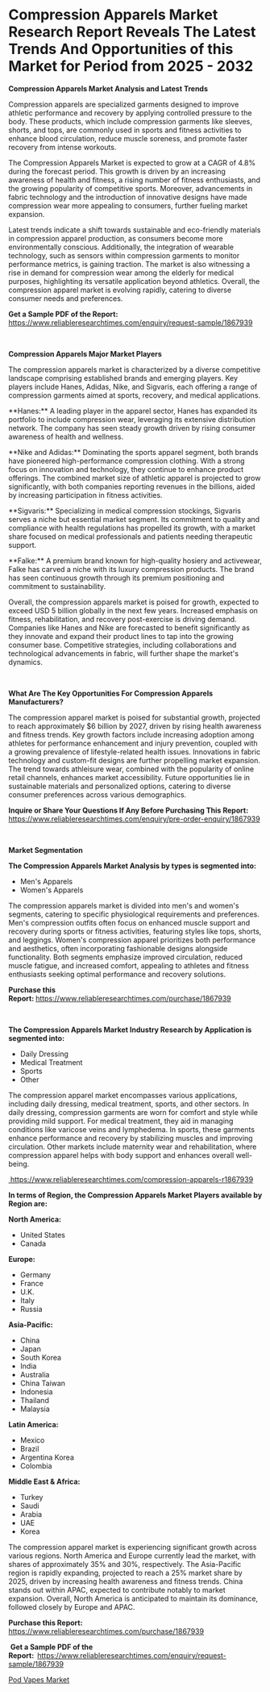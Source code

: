 <p><h1>Compression Apparels Market Research Report Reveals The Latest Trends And Opportunities of this Market for Period from 2025 - 2032</h1></p><p><strong>Compression Apparels Market Analysis and Latest Trends</strong></p>
<p><p>Compression apparels are specialized garments designed to improve athletic performance and recovery by applying controlled pressure to the body. These products, which include compression garments like sleeves, shorts, and tops, are commonly used in sports and fitness activities to enhance blood circulation, reduce muscle soreness, and promote faster recovery from intense workouts.</p><p>The Compression Apparels Market is expected to grow at a CAGR of 4.8% during the forecast period. This growth is driven by an increasing awareness of health and fitness, a rising number of fitness enthusiasts, and the growing popularity of competitive sports. Moreover, advancements in fabric technology and the introduction of innovative designs have made compression wear more appealing to consumers, further fueling market expansion.</p><p>Latest trends indicate a shift towards sustainable and eco-friendly materials in compression apparel production, as consumers become more environmentally conscious. Additionally, the integration of wearable technology, such as sensors within compression garments to monitor performance metrics, is gaining traction. The market is also witnessing a rise in demand for compression wear among the elderly for medical purposes, highlighting its versatile application beyond athletics. Overall, the compression apparel market is evolving rapidly, catering to diverse consumer needs and preferences.</p></p>
<p><strong>Get a Sample PDF of the Report:&nbsp;</strong> <a href="https://www.reliableresearchtimes.com/enquiry/request-sample/1867939?utm_campaign=2096&utm_medium=2&utm_source=Github&utm_content=ia&utm_term=10022025&utm_id=compression-apparels">https://www.reliableresearchtimes.com/enquiry/request-sample/1867939</a></p>
<p>&nbsp;</p>
<p><strong>Compression Apparels Major Market Players</strong></p>
<p><p>The compression apparels market is characterized by a diverse competitive landscape comprising established brands and emerging players. Key players include Hanes, Adidas, Nike, and Sigvaris, each offering a range of compression garments aimed at sports, recovery, and medical applications.</p><p>**Hanes:** A leading player in the apparel sector, Hanes has expanded its portfolio to include compression wear, leveraging its extensive distribution network. The company has seen steady growth driven by rising consumer awareness of health and wellness.</p><p>**Nike and Adidas:** Dominating the sports apparel segment, both brands have pioneered high-performance compression clothing. With a strong focus on innovation and technology, they continue to enhance product offerings. The combined market size of athletic apparel is projected to grow significantly, with both companies reporting revenues in the billions, aided by increasing participation in fitness activities.</p><p>**Sigvaris:** Specializing in medical compression stockings, Sigvaris serves a niche but essential market segment. Its commitment to quality and compliance with health regulations has propelled its growth, with a market share focused on medical professionals and patients needing therapeutic support.</p><p>**Falke:** A premium brand known for high-quality hosiery and activewear, Falke has carved a niche with its luxury compression products. The brand has seen continuous growth through its premium positioning and commitment to sustainability.</p><p>Overall, the compression apparels market is poised for growth, expected to exceed USD 5 billion globally in the next few years. Increased emphasis on fitness, rehabilitation, and recovery post-exercise is driving demand. Companies like Hanes and Nike are forecasted to benefit significantly as they innovate and expand their product lines to tap into the growing consumer base. Competitive strategies, including collaborations and technological advancements in fabric, will further shape the market's dynamics.</p></p>
<p>&nbsp;</p>
<p><strong>What Are The Key Opportunities For Compression Apparels Manufacturers?</strong></p>
<p><p>The compression apparel market is poised for substantial growth, projected to reach approximately $6 billion by 2027, driven by rising health awareness and fitness trends. Key growth factors include increasing adoption among athletes for performance enhancement and injury prevention, coupled with a growing prevalence of lifestyle-related health issues. Innovations in fabric technology and custom-fit designs are further propelling market expansion. The trend towards athleisure wear, combined with the popularity of online retail channels, enhances market accessibility. Future opportunities lie in sustainable materials and personalized options, catering to diverse consumer preferences across various demographics.</p></p>
<p><strong>Inquire or Share Your Questions If Any Before Purchasing This Report:</strong> <a href="https://www.reliableresearchtimes.com/enquiry/pre-order-enquiry/1867939?utm_campaign=2096&utm_medium=2&utm_source=Github&utm_content=ia&utm_term=10022025&utm_id=compression-apparels">https://www.reliableresearchtimes.com/enquiry/pre-order-enquiry/1867939</a></p>
<p>&nbsp;</p>
<p><strong>Market Segmentation</strong></p>
<p><strong>The Compression Apparels Market Analysis by types is segmented into:</strong></p>
<p><ul><li>Men's Apparels</li><li>Women's Apparels</li></ul></p>
<p><p>The compression apparels market is divided into men's and women's segments, catering to specific physiological requirements and preferences. Men's compression outfits often focus on enhanced muscle support and recovery during sports or fitness activities, featuring styles like tops, shorts, and leggings. Women's compression apparel prioritizes both performance and aesthetics, often incorporating fashionable designs alongside functionality. Both segments emphasize improved circulation, reduced muscle fatigue, and increased comfort, appealing to athletes and fitness enthusiasts seeking optimal performance and recovery solutions.</p></p>
<p><strong>Purchase this Report:&nbsp;</strong><a href="https://www.reliableresearchtimes.com/purchase/1867939?utm_campaign=2096&utm_medium=2&utm_source=Github&utm_content=ia&utm_term=10022025&utm_id=compression-apparels">https://www.reliableresearchtimes.com/purchase/1867939</a></p>
<p>&nbsp;</p>
<p><strong>The Compression Apparels Market Industry Research by Application is segmented into:</strong></p>
<p><ul><li>Daily Dressing</li><li>Medical Treatment</li><li>Sports</li><li>Other</li></ul></p>
<p><p>The compression apparel market encompasses various applications, including daily dressing, medical treatment, sports, and other sectors. In daily dressing, compression garments are worn for comfort and style while providing mild support. For medical treatment, they aid in managing conditions like varicose veins and lymphedema. In sports, these garments enhance performance and recovery by stabilizing muscles and improving circulation. Other markets include maternity wear and rehabilitation, where compression apparel helps with body support and enhances overall well-being.</p></p>
<p><a href="https://www.reliableresearchtimes.com/compression-apparels-r1867939?utm_campaign=2096&utm_medium=2&utm_source=Github&utm_content=ia&utm_term=10022025&utm_id=compression-apparels">&nbsp;https://www.reliableresearchtimes.com/compression-apparels-r1867939</a></p>
<p><strong>In terms of Region, the Compression Apparels Market Players available by Region are:</strong></p>
<p>
    <p> <strong> North America: </strong>
        <ul>
            <li>United States</li>
            <li>Canada</li>
        </ul>
        </p> 
    <p> <strong> Europe: </strong>
        <ul>
            <li>Germany</li>
            <li>France</li>
            <li>U.K.</li>
            <li>Italy</li>
            <li>Russia</li>
        </ul>
        </p> 
    <p> <strong> Asia-Pacific: </strong>
        <ul>
            <li>China</li>
            <li>Japan</li>
            <li>South Korea</li>
            <li>India</li>
            <li>Australia</li>
            <li>China Taiwan</li>
            <li>Indonesia</li>
            <li>Thailand</li>
            <li>Malaysia</li>
        </ul>
        </p> 
    <p> <strong> Latin America: </strong>
        <ul>
            <li>Mexico</li>
            <li>Brazil</li>
            <li>Argentina Korea</li>
            <li>Colombia</li>
        </ul>
        </p> 
    <p> <strong> Middle East & Africa: </strong>
        <ul>
            <li>Turkey</li>
            <li>Saudi</li>
            <li>Arabia</li>
            <li>UAE</li>
            <li>Korea</li>
        </ul>
    </p>
    </p>
<p><p>The compression apparel market is experiencing significant growth across various regions. North America and Europe currently lead the market, with shares of approximately 35% and 30%, respectively. The Asia-Pacific region is rapidly expanding, projected to reach a 25% market share by 2025, driven by increasing health awareness and fitness trends. China stands out within APAC, expected to contribute notably to market expansion. Overall, North America is anticipated to maintain its dominance, followed closely by Europe and APAC.</p></p>
<p><strong>Purchase this Report: </strong><a href="https://www.reliableresearchtimes.com/purchase/1867939?utm_campaign=2096&utm_medium=2&utm_source=Github&utm_content=ia&utm_term=10022025&utm_id=compression-apparels">https://www.reliableresearchtimes.com/purchase/1867939</a></p>
<p>&nbsp;<strong>Get a Sample PDF of the Report:&nbsp;&nbsp;</strong><a href="https://www.reliableresearchtimes.com/enquiry/request-sample/1867939?utm_campaign=2096&utm_medium=2&utm_source=Github&utm_content=ia&utm_term=10022025&utm_id=compression-apparels">https://www.reliableresearchtimes.com/enquiry/request-sample/1867939</a></p>
<p><strong></strong></p>
<p><p><a href="https://github.com/NarcisoFerry/Market-Research-Report-List-1/blob/main/pod-vapes-market.md?utm_campaign=2096&utm_medium=2&utm_source=Github&utm_content=ia&utm_term=10022025&utm_id=compression-apparels">Pod Vapes Market</a></p></p>